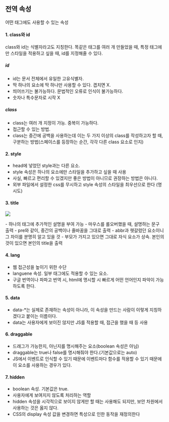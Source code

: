 ## 전역 속성
어떤 태그에도 사용할 수 있는 속성

#### 1. class와 id
class와 id는 식별자라고도 지칭한다. 똑같은 태그를 여러 개 만들었을 때, 특정 태그에만 스타일을 적용하고 싶을 때, id를 지정해줄 수 있다.

##### id
- id는 문서 전체에서 유일한 고유식별자. 
- 딱 하나의 요소에 딱 하나만 사용할 수 있다. 겹치면 X. 
- 띄어쓰기는 불가능하다. 문법적인 오류로 인식이 불가능하다. 
- 숫자나 특수문자로 시작 X
##### class
- class는 여러 개 지정이 가능. 중복이 가능하다.
- 접근할 수 있는 방법.
- class는 중간에 공백을 사용하는데 이는 두 가지 이상의 class를 작성하고자 할 때, 구분하는 방법(스페이스를 등장하는 순간, 각각 다른 class 요소로 인지)

#### 2. style
- head에 넣었던 style과는 다른 요소. 
- style 속성은 하나의 요소에만 스타일을 추가하고 싶을 때 사용
- 사실, 빠르고 편리할 수 있겠지만 좋은 방법이 아니므로 권장하는 방법은 아니다.
- 외부 파일에서 설정한 css를 무시하고 style 속성의 스타일을 최우선으로 한다 (명시도)

#### 3. title
<p>
  <img src ="https://dasima.xyz/wp-content/uploads/2019/04/html-title-%EC%86%8D%EC%84%B1-1.png">
</p>
- 하나의 태그에 추가적인 설명을 부여 가능
- 마우스를 롤오버했을 때, 설명하는 문구 출력
- pre와 같이, 중간의 공백이나 줄바꿈을 그대로 출력
- abbr과 헷갈렸던 요소이니 그 차이를 분명히 알고 있을 것
- 부모가 가지고 있으면 그대로 자식 요소가 상속. 본인의 것이 있으면 본인의 title을 출력

#### 4. lang
- 웹 접근성을 높이기 위한 수단
- languene 속성. 일부 태그에도 적용할 수 있는 요소.
- 구글 번역이나 파파고 번역 시, html에 명시할 시 빠르게 어떤 언어인지 파악이 가능하도록 한다.

#### 5. data
- data-*는 실제로 존재하는 속성이 아니라, 이 속성을 만드는 사람이 이렇게 지칭하겠다고 붙이는 이름이다.
- data는 사용자에게 보이진 않지만 JS를 적용할 때, 접근을 했을 때 등 사용

#### 6. draggable
- 드래그가 가능한지, 아닌지를 명시해주는 요소(boolean 속성은 아님)
- draggable는 true나 false를 명시해줘야 한다.(기본값으로는 auto)
- JS에서 이벤트로 인식할 수 있기 때문에 이벤트마다 함수를 적용할 수 있기 때문에 이 요소를 사용하는 경우가 있다.

#### 7. hidden
- boolean 속성. 기본값은 true.
- 사용자에게 보여지지 않도록 처리하는 역할
- hidden 속성을 시각적으로 보이지 않게만 할 때는 사용해도 되지만, 보안 차원에서 사용하는 것은 옳지 않다.
- CSS의 display 속성 값을 변경하면 특성으로 인한 동작을 재정의한다